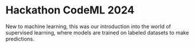 # Hackathon CodeML 2024
 New to machine learning, this was our introduction into the world of supervised learning, where models are trained on labeled datasets to make predictions.
